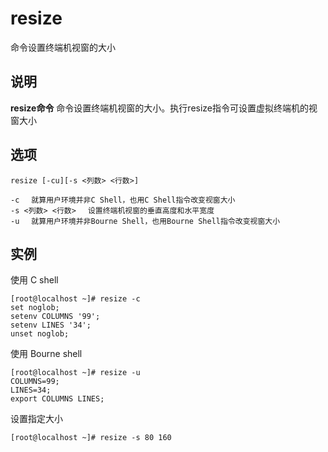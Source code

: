 resize
===

命令设置终端机视窗的大小

## 说明

**resize命令** 命令设置终端机视窗的大小。执行resize指令可设置虚拟终端机的视窗大小

## 选项

```
resize [-cu][-s <列数> <行数>]
```

  

```
-c 　就算用户环境并非C Shell，也用C Shell指令改变视窗大小
-s <列数> <行数> 　设置终端机视窗的垂直高度和水平宽度
-u 　就算用户环境并非Bourne Shell，也用Bourne Shell指令改变视窗大小
```

## 实例

使用 C shell

```
[root@localhost ~]# resize -c
set noglob;
setenv COLUMNS '99';
setenv LINES '34';
unset noglob;
```


使用 Bourne shell

```
[root@localhost ~]# resize -u
COLUMNS=99;
LINES=34;
export COLUMNS LINES;
```

设置指定大小

```
[root@localhost ~]# resize -s 80 160
```



